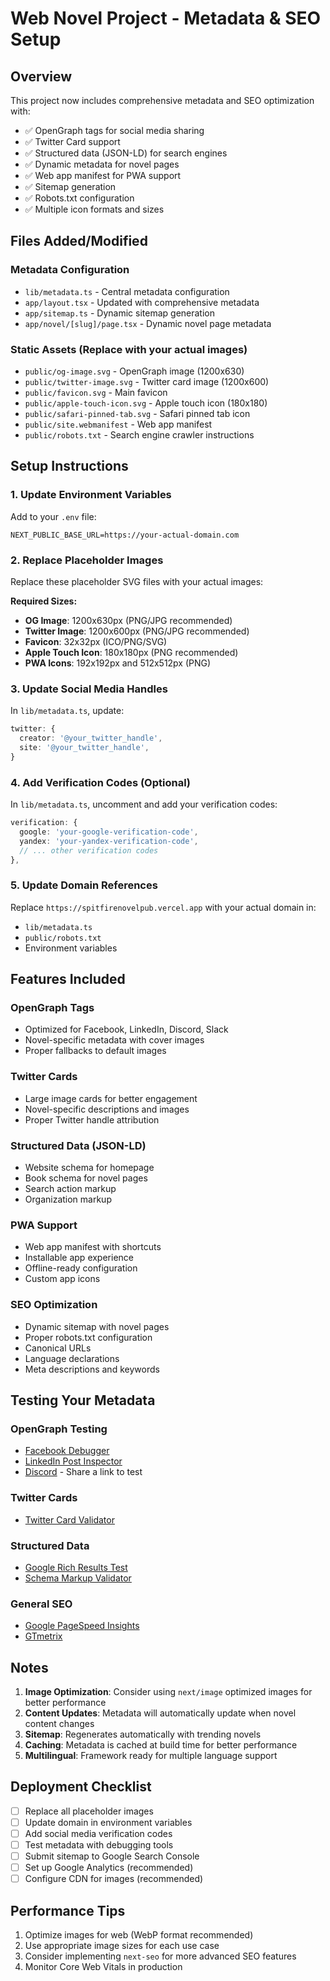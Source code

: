 # Web Novel Project - Metadata & SEO Setup

## Overview

This project now includes comprehensive metadata and SEO optimization with:

- ✅ OpenGraph tags for social media sharing
- ✅ Twitter Card support
- ✅ Structured data (JSON-LD) for search engines
- ✅ Dynamic metadata for novel pages
- ✅ Web app manifest for PWA support
- ✅ Sitemap generation
- ✅ Robots.txt configuration
- ✅ Multiple icon formats and sizes

## Files Added/Modified

### Metadata Configuration

- `lib/metadata.ts` - Central metadata configuration
- `app/layout.tsx` - Updated with comprehensive metadata
- `app/sitemap.ts` - Dynamic sitemap generation
- `app/novel/[slug]/page.tsx` - Dynamic novel page metadata

### Static Assets (Replace with your actual images)

- `public/og-image.svg` - OpenGraph image (1200x630)
- `public/twitter-image.svg` - Twitter card image (1200x600)
- `public/favicon.svg` - Main favicon
- `public/apple-touch-icon.svg` - Apple touch icon (180x180)
- `public/safari-pinned-tab.svg` - Safari pinned tab icon
- `public/site.webmanifest` - Web app manifest
- `public/robots.txt` - Search engine crawler instructions

## Setup Instructions

### 1. Update Environment Variables

Add to your `.env` file:

```env
NEXT_PUBLIC_BASE_URL=https://your-actual-domain.com
```

### 2. Replace Placeholder Images

Replace these placeholder SVG files with your actual images:

**Required Sizes:**

- **OG Image**: 1200x630px (PNG/JPG recommended)
- **Twitter Image**: 1200x600px (PNG/JPG recommended)
- **Favicon**: 32x32px (ICO/PNG/SVG)
- **Apple Touch Icon**: 180x180px (PNG recommended)
- **PWA Icons**: 192x192px and 512x512px (PNG)

### 3. Update Social Media Handles

In `lib/metadata.ts`, update:

```typescript
twitter: {
  creator: '@your_twitter_handle',
  site: '@your_twitter_handle',
}
```

### 4. Add Verification Codes (Optional)

In `lib/metadata.ts`, uncomment and add your verification codes:

```typescript
verification: {
  google: 'your-google-verification-code',
  yandex: 'your-yandex-verification-code',
  // ... other verification codes
},
```

### 5. Update Domain References

Replace `https://spitfirenovelpub.vercel.app` with your actual domain in:

- `lib/metadata.ts`
- `public/robots.txt`
- Environment variables

## Features Included

### OpenGraph Tags

- Optimized for Facebook, LinkedIn, Discord, Slack
- Novel-specific metadata with cover images
- Proper fallbacks to default images

### Twitter Cards

- Large image cards for better engagement
- Novel-specific descriptions and images
- Proper Twitter handle attribution

### Structured Data (JSON-LD)

- Website schema for homepage
- Book schema for novel pages
- Search action markup
- Organization markup

### PWA Support

- Web app manifest with shortcuts
- Installable app experience
- Offline-ready configuration
- Custom app icons

### SEO Optimization

- Dynamic sitemap with novel pages
- Proper robots.txt configuration
- Canonical URLs
- Language declarations
- Meta descriptions and keywords

## Testing Your Metadata

### OpenGraph Testing

- [Facebook Debugger](https://developers.facebook.com/tools/debug/)
- [LinkedIn Post Inspector](https://www.linkedin.com/post-inspector/)
- [Discord](https://discord.com) - Share a link to test

### Twitter Cards

- [Twitter Card Validator](https://cards-dev.twitter.com/validator)

### Structured Data

- [Google Rich Results Test](https://search.google.com/test/rich-results)
- [Schema Markup Validator](https://validator.schema.org/)

### General SEO

- [Google PageSpeed Insights](https://pagespeed.web.dev/)
- [GTmetrix](https://gtmetrix.com/)

## Notes

1. **Image Optimization**: Consider using `next/image` optimized images for better performance
2. **Content Updates**: Metadata will automatically update when novel content changes
3. **Sitemap**: Regenerates automatically with trending novels
4. **Caching**: Metadata is cached at build time for better performance
5. **Multilingual**: Framework ready for multiple language support

## Deployment Checklist

- [ ] Replace all placeholder images
- [ ] Update domain in environment variables
- [ ] Add social media verification codes
- [ ] Test metadata with debugging tools
- [ ] Submit sitemap to Google Search Console
- [ ] Set up Google Analytics (recommended)
- [ ] Configure CDN for images (recommended)

## Performance Tips

1. Optimize images for web (WebP format recommended)
2. Use appropriate image sizes for each use case
3. Consider implementing `next-seo` for more advanced SEO features
4. Monitor Core Web Vitals in production
